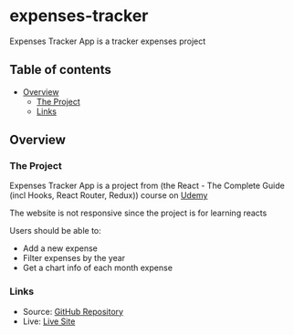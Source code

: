 # expenses-tracker

Expenses Tracker App is a tracker expenses project

## Table of contents

- [Overview](#overview)
  - [The Project](#the-project)
  - [Links](#links)

## Overview

### The Project

Expenses Tracker App is a project from (the React - The Complete Guide (incl Hooks, React Router, Redux)) course on [Udemy](https://www.udemy.com/course/react-the-complete-guide-incl-redux)

The website is not responsive since the project is for learning reacts

Users should be able to:

- Add a new expense
- Filter expenses by the year
- Get a chart info of each month expense


### Links

- Source: [GitHub Repository](https://github.com/RedouaneAjgagal/expense-tracker)
- Live: [Live Site](https://redouaneajgagal.netlify.app)
